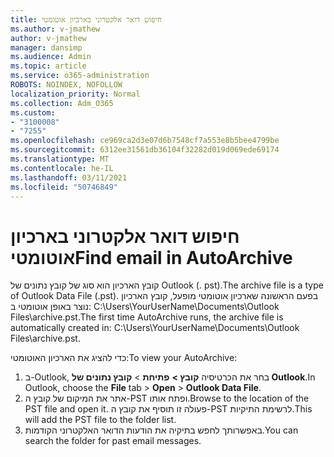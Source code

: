 ```yaml
---
title: חיפוש דואר אלקטרוני בארכיון אוטומטי
ms.author: v-jmathew
author: v-jmathew
manager: dansimp
ms.audience: Admin
ms.topic: article
ms.service: o365-administration
ROBOTS: NOINDEX, NOFOLLOW
localization_priority: Normal
ms.collection: Adm_O365
ms.custom:
- "3100008"
- "7255"
ms.openlocfilehash: ce969ca2d3e07d6b7548cf7a553e8b5bee4799be
ms.sourcegitcommit: 6312ee31561db36104f32282d019d069ede69174
ms.translationtype: MT
ms.contentlocale: he-IL
ms.lasthandoff: 03/11/2021
ms.locfileid: "50746849"
---
```

# <a name="find-email-in-autoarchive"></a><span data-ttu-id="f4375-102">חיפוש דואר אלקטרוני בארכיון אוטומטי</span><span class="sxs-lookup"><span data-stu-id="f4375-102">Find email in AutoArchive</span></span>

<span data-ttu-id="f4375-103">קובץ הארכיון הוא סוג של קובץ נתונים של Outlook (. pst).</span><span class="sxs-lookup"><span data-stu-id="f4375-103">The archive file is a type of Outlook Data File (.pst).</span></span> <span data-ttu-id="f4375-104">בפעם הראשונה שארכיון אוטומטי מופעל, קובץ הארכיון נוצר באופן אוטומטי ב: C:\Users\YourUserName\Documents\Outlook Files\archive.pst.</span><span class="sxs-lookup"><span data-stu-id="f4375-104">The first time AutoArchive runs, the archive file is automatically created in: C:\Users\YourUserName\Documents\Outlook Files\archive.pst.</span></span>

<span data-ttu-id="f4375-105">כדי להציג את הארכיון האוטומטי:</span><span class="sxs-lookup"><span data-stu-id="f4375-105">To view your AutoArchive:</span></span>

1. <span data-ttu-id="f4375-106">ב-Outlook, בחר את הכרטיסיה **קובץ >** **פתיחת**  >  **קובץ נתונים של Outlook**.</span><span class="sxs-lookup"><span data-stu-id="f4375-106">In Outlook, choose the **File** tab > **Open** > **Outlook Data File**.</span></span>
2. <span data-ttu-id="f4375-107">אתר את המיקום של קובץ ה-PST ופתח אותו.</span><span class="sxs-lookup"><span data-stu-id="f4375-107">Browse to the location of the PST file and open it.</span></span> <span data-ttu-id="f4375-108">פעולה זו תוסיף את קובץ ה-PST לרשימת התיקיות.</span><span class="sxs-lookup"><span data-stu-id="f4375-108">This will add the PST file to the folder list.</span></span>
3. <span data-ttu-id="f4375-109">באפשרותך לחפש בתיקיה את הודעות הדואר האלקטרוני הקודמות.</span><span class="sxs-lookup"><span data-stu-id="f4375-109">You can search the folder for past email messages.</span></span>
